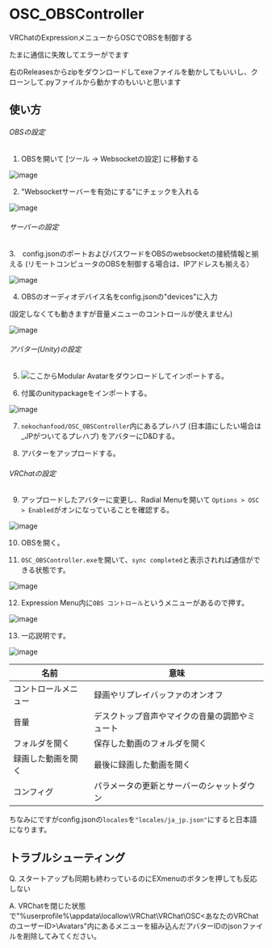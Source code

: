 # OSC_OBSController
 VRChatのExpressionメニューからOSCでOBSを制御する
 
 たまに通信に失敗してエラーがでます
 
 右のReleasesからzipをダウンロードしてexeファイルを動かしてもいいし、クローンして.pyファイルから動かすのもいいと思います
 
## 使い方
###### OBSの設定
1. OBSを開いて [ツール → Websocketの設定] に移動する

![image](https://user-images.githubusercontent.com/74849003/219845943-ec1803d7-de2a-4f5b-a088-76ca0f52531e.png)

2. "Websocketサーバーを有効にする"にチェックを入れる

![image](https://user-images.githubusercontent.com/74849003/219846013-22fa79a7-cc50-4843-a88e-348a3e3ce11f.png)

###### サーバーの設定

3.　config.jsonのポートおよびパスワードをOBSのwebsocketの接続情報と揃える
(リモートコンピュータのOBSを制御する場合は、IPアドレスも揃える）

![image](https://user-images.githubusercontent.com/74849003/219845556-289bc322-6258-49aa-9814-dbf547067c0a.png)

4. OBSのオーディオデバイス名をconfig.jsonの"devices"に入力

(設定しなくても動きますが音量メニューのコントロールが使えません)

![image](https://user-images.githubusercontent.com/74849003/219845871-f4b9036f-6180-4f40-8c8e-8a774af9393d.png)

###### アバター(Unity)の設定

5. ![ここ](https://github.com/bdunderscore/modular-avatar/releases/latest)からModular Avatarをダウンロードしてインポートする。

6. 付属のunitypackageをインポートする。

![image](https://user-images.githubusercontent.com/74849003/219846450-cc2ac7c0-cd75-4f1a-9a53-f31f897a2212.png)

7. ```nekochanfood/OSC_OBSController```内にあるプレハブ (日本語にしたい場合は_JPがついてるプレハブ) をアバターにD&Dする。

8. アバターをアップロードする。

###### VRChatの設定

9. アップロードしたアバターに変更し、Radial Menuを開いて ```Options > OSC > Enabled```がオンになっていることを確認する。

![image](https://user-images.githubusercontent.com/74849003/219849169-ba32e377-0cd9-4158-b457-d069d1e212b6.png)

10. OBSを開く。

11. ```OSC_OBSController.exe```を開いて、```sync completed```と表示されれば通信ができる状態です。

![image](https://user-images.githubusercontent.com/74849003/219847234-1d3a9988-db00-42c3-8f74-d10e405d511b.png)

12. Expression Menu内に```OBS コントロール```というメニューがあるので押す。

![image](https://user-images.githubusercontent.com/74849003/219847307-0285da68-0c1f-41a0-8eaf-0e7cf28450be.png)

13. 一応説明です。

![image](https://user-images.githubusercontent.com/74849003/219849369-0b321e46-0971-4a0a-ae1f-25e603ecae0e.png)

| 名前  | 意味 |
| ------------- | ------------- |
| コントロールメニュー  | 録画やリプレイバッファのオンオフ  |
| 音量  | デスクトップ音声やマイクの音量の調節やミュート  |
| フォルダを開く  | 保存した動画のフォルダを開く  |
| 録画した動画を開く  | 最後に録画した動画を開く  |
| コンフィグ  | パラメータの更新とサーバーのシャットダウン  |

ちなみにですがconfig.jsonの```locales```を```"locales/ja_jp.json"```にすると日本語になります。

## トラブルシューティング

Q. スタートアップも同期も終わっているのにEXmenuのボタンを押しても反応しない

A. VRChatを閉じた状態で"%userprofile%\appdata\locallow\VRChat\VRChat\OSC\<あなたのVRChatのユーザーID>\Avatars"内にあるメニューを組み込んだアバターIDのjsonファイルを削除してみてください。
